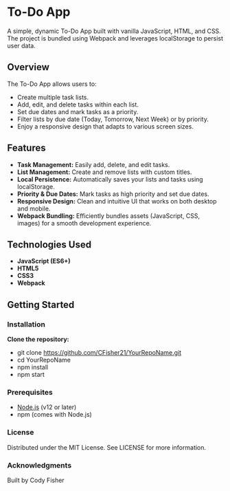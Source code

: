# To-Do App

A simple, dynamic To-Do App built with vanilla JavaScript, HTML, and CSS. The project is bundled using Webpack and leverages localStorage to persist user data.

## Overview

The To-Do App allows users to:
- Create multiple task lists.
- Add, edit, and delete tasks within each list.
- Set due dates and mark tasks as a priority.
- Filter lists by due date (Today, Tomorrow, Next Week) or by priority.
- Enjoy a responsive design that adapts to various screen sizes.

## Features

- **Task Management:** Easily add, delete, and edit tasks.
- **List Management:** Create and remove lists with custom titles.
- **Local Persistence:** Automatically saves your lists and tasks using localStorage.
- **Priority & Due Dates:** Mark tasks as high priority and set due dates.
- **Responsive Design:** Clean and intuitive UI that works on both desktop and mobile.
- **Webpack Bundling:** Efficiently bundles assets (JavaScript, CSS, images) for a smooth development experience.

## Technologies Used

- **JavaScript (ES6+)**
- **HTML5**
- **CSS3**
- **Webpack**

## Getting Started

### Installation
**Clone the repository:**
- git clone https://github.com/CFisher21/YourRepoName.git
- cd YourRepoName
- npm install
- npm start

### Prerequisites

- [Node.js](https://nodejs.org/) (v12 or later)
- npm (comes with Node.js)

### License
Distributed under the MIT License. See LICENSE for more information.

### Acknowledgments
Built by Cody Fisher

